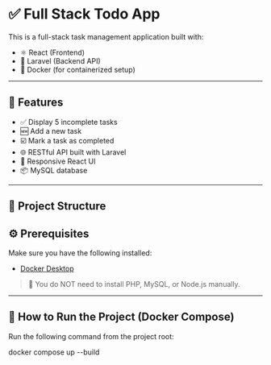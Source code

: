 # ✅ Full Stack Todo App

This is a full-stack task management application built with:

- ⚛️ React (Frontend)
- 🐘 Laravel (Backend API)
- 🐳 Docker (for containerized setup)

---

## 🚀 Features

- ✅ Display 5 incomplete tasks
- 🆕 Add a new task
- ☑️ Mark a task as completed
- 🌐 RESTful API built with Laravel
- 🎨 Responsive React UI
- 📦 MySQL database

---

## 📁 Project Structure

## ⚙️ Prerequisites

Make sure you have the following installed:

- [Docker Desktop](https://www.docker.com/products/docker-desktop)

> 📝 You do NOT need to install PHP, MySQL, or Node.js manually.

---

## 🐳 How to Run the Project (Docker Compose)

Run the following command from the project root:

docker compose up --build
